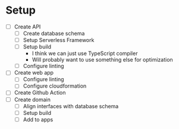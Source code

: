 # Setup

- [ ] Create API
    - [ ] Create database schema
    - [ ] Setup Serverless Framework
    - [ ] Setup build
        - I think we can just use TypeScript compiler
        - Will probably want to use something else for optimization
    - [ ] Configure linting
- [ ] Create web app
    - [ ] Configure linting
    - [ ] Configure cloudformation
- [ ] Create Github Action
- [ ] Create domain
    - [ ] Align interfaces with database schema
    - [ ] Setup build
    - [ ] Add to apps